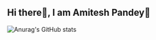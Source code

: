 **Hi there👋, I am Amitesh Pandey🐼**
---
![Anurag's GitHub stats](https://github-readme-stats.vercel.app/api?username=amitesh1801&show_icons=true&theme=radical)
